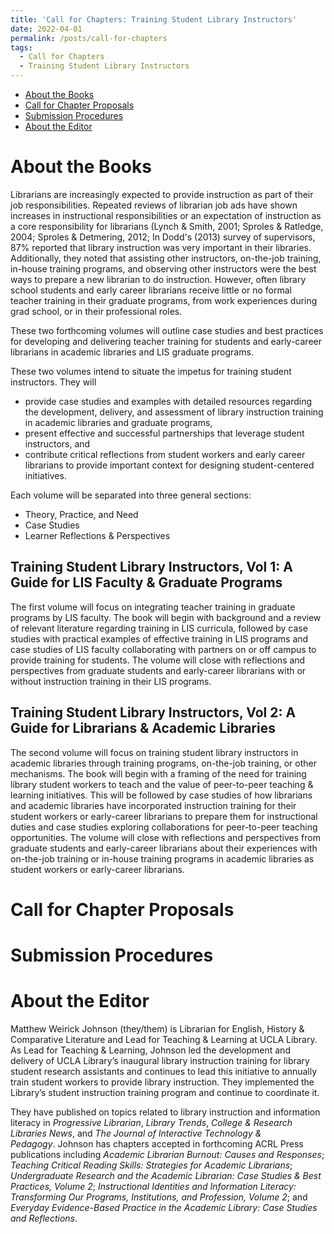 ```yaml
---
title: 'Call for Chapters: Training Student Library Instructors'
date: 2022-04-01
permalink: /posts/call-for-chapters
tags:
  - Call for Chapters
  - Training Student Library Instructors
---
```

- [About the Books](https://academic.mattweirick.com/posts/call-for-chapters#about-the-books)
- [Call for Chapter Proposals](https://academic.mattweirick.com/posts/call-for-chapters#call-for-chapter-proposals)
- [Submission Procedures](https://academic.mattweirick.com/posts/call-for-chapters#submission-procedures)
- [About the Editor](https://academic.mattweirick.com/posts/call-for-chapters#about-the-editor)

About the Books
======
Librarians are increasingly expected to provide instruction as part of their job responsibilities. Repeated reviews of librarian job ads have shown increases in instructional responsibilities or an expectation of instruction as a core responsibility for librarians (Lynch & Smith, 2001; Sproles & Ratledge, 2004; Sproles & Detmering, 2012;  In Dodd's (2013) survey of supervisors, 87% reported that library instruction was very important in their libraries. Additionally, they noted that assisting other instructors, on-the-job training, in-house training programs, and observing other instructors were the best ways to prepare a new librarian to do instruction. However, often library school students and early career librarians receive little or no formal teacher training in their graduate programs, from work experiences during grad school, or in their professional roles. 

These two forthcoming volumes will outline case studies and best practices for developing and delivering teacher training for students and early-career librarians in academic libraries and LIS graduate programs. 

These two volumes intend to situate the impetus for training student instructors. They will
- provide case studies and examples with detailed resources regarding the development,
delivery, and assessment of library instruction training in academic libraries and
graduate programs, 
- present effective and successful partnerships that leverage student instructors, and
- contribute critical reflections from student workers and early career librarians to
provide important context for designing student-centered initiatives.

Each volume will be separated into three general sections:
- Theory, Practice, and Need
- Case Studies
- Learner Reflections & Perspectives

Training Student Library Instructors, Vol 1: A Guide for LIS Faculty &amp; Graduate Programs
------
The first volume will focus on integrating teacher training in graduate programs by LIS faculty. The book will begin with background and a review of relevant literature regarding training in LIS curricula, followed by case studies with practical examples of effective training in LIS programs and case studies of LIS faculty collaborating with partners on or off campus to provide training for students. The volume will close with reflections and perspectives from graduate students and early-career librarians with or without instruction training in their LIS programs. 

Training Student Library Instructors, Vol 2: A Guide for Librarians &amp; Academic Libraries
------
The second volume will focus on training student library instructors in academic libraries through training programs, on-the-job training, or other mechanisms. The book will begin with a framing of the need for training library student workers to teach and the value of peer-to-peer teaching & learning initiatives. This will be followed by case studies of how librarians and academic libraries have incorporated instruction training for their student workers or early-career librarians to prepare them for instructional duties and case studies exploring collaborations for peer-to-peer teaching opportunities. The volume will close with reflections and perspectives from graduate students and early-career librarians about their experiences with on-the-job training or in-house training programs in academic libraries as student workers or early-career librarians.

Call for Chapter Proposals
======

Submission Procedures
======

About the Editor
======
Matthew Weirick Johnson (they/them) is Librarian for English, History &amp; Comparative Literature
and Lead for Teaching &amp; Learning at UCLA Library. As Lead for Teaching &amp; Learning, Johnson led
the development and delivery of UCLA Library’s inaugural library instruction training for library
student research assistants and continues to lead this initiative to annually train student
workers to provide library instruction. They implemented the Library’s student instruction
training program and continue to coordinate it.  

They have published on topics related to library instruction and information literacy in
*Progressive Librarian*, *Library Trends*, *College &amp; Research Libraries News*, and *The Journal of
Interactive Technology &amp; Pedagogy*. Johnson has chapters accepted in forthcoming ACRL Press
publications including *Academic Librarian Burnout: Causes and Responses*; *Teaching Critical
Reading Skills: Strategies for Academic Librarians*; *Undergraduate Research and the Academic
Librarian: Case Studies &amp; Best Practices, Volume 2*; *Instructional Identities and Information
Literacy: Transforming Our Programs, Institutions, and Profession, Volume 2*; and *Everyday
Evidence-Based Practice in the Academic Library: Case Studies and Reflections*.
